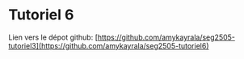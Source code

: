 # Tutoriel 6
Lien vers le dépot github: [https://github.com/amykayrala/seg2505-tutoriel3](https://github.com/amykayrala/seg2505-tutoriel6)
